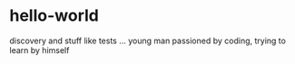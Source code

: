 # hello-world
discovery and stuff like tests ...
young man passioned by coding, trying to learn by himself 
